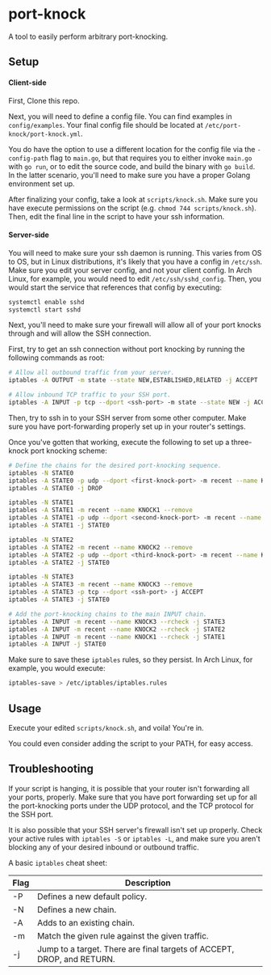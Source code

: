 # port-knock
A tool to easily perform arbitrary port-knocking.

## Setup

#### Client-side
First, Clone this repo.

Next, you will need to define a config file. You can find examples in 
`config/examples`. Your final config file should be located at 
`/etc/port-knock/port-knock.yml`. 

You do have the option to use a different location for the config file via the 
`-config-path` flag to `main.go`, but that requires you to either invoke 
`main.go` with `go run`, or to edit the source code, and build the binary with 
`go build`. In the latter scenario, you'll need to make sure you have a proper 
Golang environment set up.
 
After finalizing your config, take a look at `scripts/knock.sh`. Make sure you 
have execute permissions on the script (e.g. `chmod 744 scripts/knock.sh`). 
Then, edit the final line in the script to have your ssh information.

#### Server-side
You will need to make sure your ssh daemon is running. This varies from OS to 
OS, but in Linux distributions, it's likely that you have a config in 
`/etc/ssh`. Make sure you edit your server config, and not your client config.
In Arch Linux, for example, you would need to edit `/etc/ssh/sshd_config`. Then,
you would start the service that references that config by executing:
```bash
systemctl enable sshd
systemctl start sshd
```

Next, you'll need to make sure your firewall will allow all of your port knocks 
through and will allow the SSH connection.

First, try to get an ssh connection without port knocking by running the 
following commands as root:
```bash
# Allow all outbound traffic from your server.
iptables -A OUTPUT -m state --state NEW,ESTABLISHED,RELATED -j ACCEPT

# Allow inbound TCP traffic to your SSH port.
iptables -A INPUT -p tcp --dport <ssh-port> -m state --state NEW -j ACCEPT
```

Then, try to ssh in to your SSH server from some other computer. Make sure you 
have port-forwarding properly set up in your router's settings.

Once you've gotten that working, execute the following to set up a three-knock 
port knocking scheme:
```bash
# Define the chains for the desired port-knocking sequence.
iptables -N STATE0
iptables -A STATE0 -p udp --dport <first-knock-port> -m recent --name KNOCK1 --set -j DROP
iptables -A STATE0 -j DROP

iptables -N STATE1
iptables -A STATE1 -m recent --name KNOCK1 --remove
iptables -A STATE1 -p udp --dport <second-knock-port> -m recent --name KNOCK2 --set -j DROP
iptables -A STATE1 -j STATE0

iptables -N STATE2
iptables -A STATE2 -m recent --name KNOCK2 --remove
iptables -A STATE2 -p udp --dport <third-knock-port> -m recent --name KNOCK3 --set -j DROP
iptables -A STATE2 -j STATE0

iptables -N STATE3
iptables -A STATE3 -m recent --name KNOCK3 --remove
iptables -A STATE3 -p tcp --dport <ssh-port> -j ACCEPT
iptables -A STATE3 -j STATE0

# Add the port-knocking chains to the main INPUT chain.
iptables -A INPUT -m recent --name KNOCK3 --rcheck -j STATE3
iptables -A INPUT -m recent --name KNOCK2 --rcheck -j STATE2
iptables -A INPUT -m recent --name KNOCK1 --rcheck -j STATE1
iptables -A INPUT -j STATE0
```

Make sure to save these `iptables` rules, so they persist. In Arch Linux, for
example, you would execute: 
```bash
iptables-save > /etc/iptables/iptables.rules
```

## Usage
Execute your edited `scripts/knock.sh`, and voila! You're in.

You could even consider adding the script to your PATH, for easy access.

## Troubleshooting
If your script is hanging, it is possible that your router isn't forwarding all
your ports, properly. Make sure that you have port forwarding set up for all the
port-knocking ports under the UDP protocol, and the TCP protocol for the SSH 
port.

It is also possible that your SSH server's firewall isn't set up properly. Check 
your active rules with `iptables -S` or `iptables -L`, and make sure you aren't 
blocking any of your desired inbound or outbound traffic.

A basic `iptables` cheat sheet:

| Flag | Description
|------|-----------------------------------------------------------------------------------------|
| -P   | Defines a new default policy.                                                           |
|  -N  | Defines a new chain.                                                                    |
| -A   | Adds to an existing chain.                                                              |
| -m   | Match the given rule against the given traffic.                                          |
| -j   | Jump to a target. There are final targets of ACCEPT, DROP, and RETURN. |

